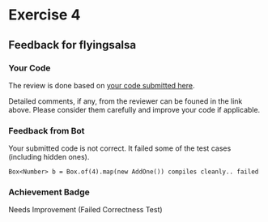 # Exercise 4
## Feedback for flyingsalsa
### Your Code
The review is done based on [your code submitted here](https://www.github.com/nus-cs2030s-2324-s2/ex4-flyingsalsa/commit/1891737963ecde027a14e86105267b225724c202).

Detailed comments, if any, from the reviewer can be founed in the link above.  Please consider them carefully and improve your code if applicable.

### Feedback from Bot
Your submitted code is not correct.  It failed some of the test cases (including hidden ones).
```
Box<Number> b = Box.of(4).map(new AddOne()) compiles cleanly.. failed
```


### Achievement Badge

Needs Improvement (Failed Correctness Test)
